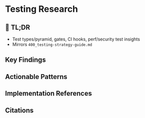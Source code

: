 <!-- CONTEXT_REFERENCE: 400_context-priority-guide.md -->

<!-- MODULE_REFERENCE: 400_testing-strategy-guide.md -->
# Testing Research

<!-- ANCHOR: tldr -->
<a id="tldr"></a>

## 🔎 TL;DR

- Test types/pyramid, gates, CI hooks, perf/security test insights
- Mirrors `400_testing-strategy-guide.md`

<!-- ANCHOR: key-findings -->
<a id="key-findings"></a>

## Key Findings

<!-- ANCHOR: actionable-patterns -->
<a id="actionable-patterns"></a>

## Actionable Patterns

<!-- ANCHOR: implementation-refs -->
<a id="implementation-refs"></a>

## Implementation References

<!-- ANCHOR: citations -->
<a id="citations"></a>

## Citations

